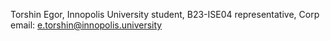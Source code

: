 Torshin Egor, Innopolis University student, 
B23-ISE04 representative,
Corp email: e.torshin@innopolis.university

